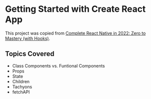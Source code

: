 # Getting Started with Create React App

This project was copied from [Complete React Native in 2022: Zero to Mastery (with Hooks)](https://www.udemy.com/course/complete-react-native-mobile-development-zero-to-mastery-with-hooks/).

## Topics Covered

* Class Components vs. Funtional Components
* Props
* State
* Children
* Tachyons
* fetchAPI